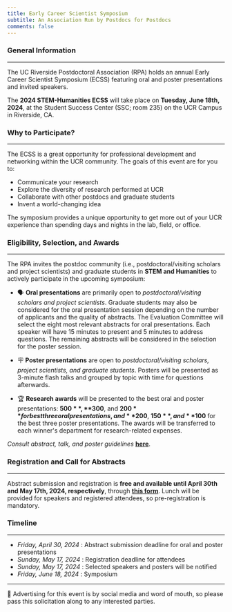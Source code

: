 ```yaml
---
title: Early Career Scientist Symposium
subtitle: An Association Run by Postdocs for Postdocs
comments: false
---
```


### General Information
___
The UC Riverside Postdoctoral Association (RPA) holds an annual Early Career Scientist Symposium (ECSS) featuring oral and poster presentations and invited speakers.

The **2024 STEM-Humanities ECSS** will take place on **Tuesday, June 18th, 2024**, at the Student Success Center (SSC; room 235) on the UCR Campus in Riverside, CA.


### Why to Participate?
___
The ECSS is a great opportunity for professional development and networking within the UCR community. The goals of this event are for you to:

- Communicate your research
- Explore the diversity of research performed at UCR
- Collaborate with other postdocs and graduate students
- Invent a world-changing idea

The symposium provides a unique opportunity to get more out of your UCR experience than spending days and nights in the lab, field, or office.


### Eligibility, Selection, and Awards
___
The RPA invites the postdoc community (i.e., postdoctoral/visiting scholars and project scientists) and graduate students in **STEM and Humanities** to actively participate in the upcoming symposium:

- 🗣️ **Oral presentations** are primarily open to *postdoctoral/visiting scholars and project scientists*. Graduate students may also be considered for the oral presentation session depending on the number of applicants and the quality of abstracts. The Evaluation Committee will select the eight most relevant abstracts for oral presentations. Each speaker will have 15 minutes to present and 5 minutes to address questions. The remaining abstracts will be considered in the selection for the poster session.

- 🪧 **Poster presentations** are open to *postdoctoral/visiting scholars, project scientists, and graduate students*. Posters will be presented as 3-minute flash talks and grouped by topic with time for questions afterwards. 

- 🏆 **Research awards** will be presented to the best oral and poster presentations: **$500**, **$300**, and **$200** for best three oral presentations, and **$200**, **$150**, and **$100** for the best three poster presentations. The awards will be transferred to each winner's department for research-related expenses.

*Consult abstract, talk, and poster guidelines* **[here](/page/symposium-guidelines)**.


### Registration and Call for Abstracts
___
Abstract submission and registration is **free and available until April 30th and May 17th, 2024, respectively**, through **[this form](https://forms.gle/x33TNYmgEvUHTuyD9)**. Lunch will be provided for speakers and registered attendees, so pre-registration is mandatory.


### Timeline
___
- *Friday, April 30, 2024* : Abstract submission deadline for oral and poster presentations
- *Sunday,   May 17, 2024* : Registration deadline for attendees
- *Sunday,   May 17, 2024* : Selected speakers and posters will be notified
- *Friday,  June 18, 2024* : Symposium
___
📣 Advertising for this event is by social media and word of mouth, so please pass this solicitation along to any interested parties.
